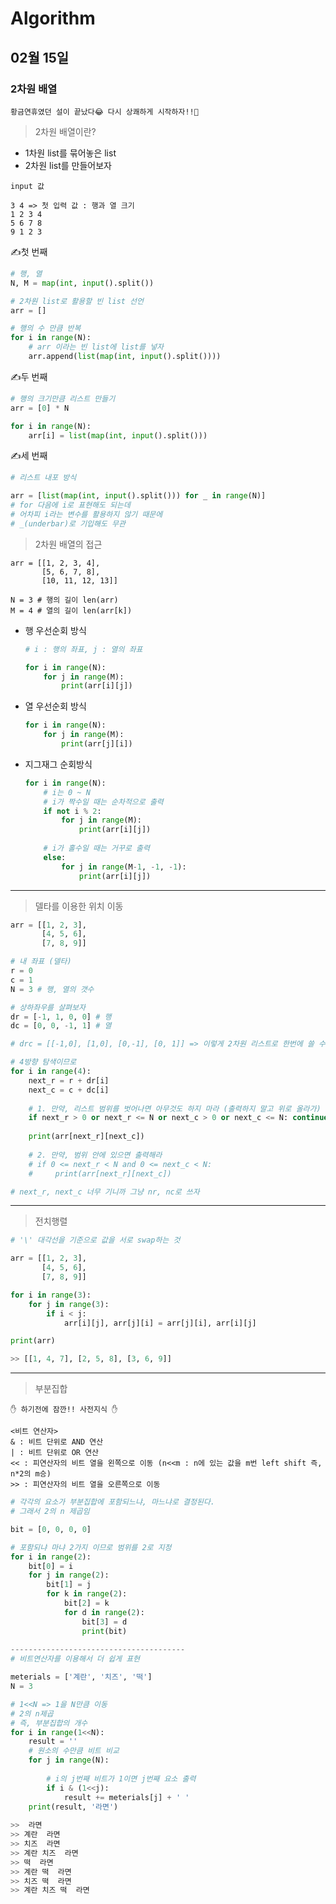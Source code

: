 # Algorithm

## 02월 15일

### 2차원 배열

`황금연휴였던 설이 끝났다😂 다시 상쾌하게 시작하자!!💪`

> 2차원 배열이란?

- 1차원  list를 묶어놓은 list
- 2차원 list를 만들어보자

```
input 값

3 4 => 첫 입력 값 : 행과 열 크기
1 2 3 4
5 6 7 8
9 1 2 3
```



✍첫 번째

```python
# 행, 열
N, M = map(int, input().split())

# 2차원 list로 활용할 빈 list 선언
arr = []

# 행의 수 만큼 반복
for i in range(N):
    # arr 이라는 빈 list에 list를 넣자
    arr.append(list(map(int, input().split())))
```

✍두 번째

```python
# 행의 크기만큼 리스트 만들기
arr = [0] * N

for i in range(N):
    arr[i] = list(map(int, input().split()))
```

✍세 번째

```python
# 리스트 내포 방식

arr = [list(map(int, input().split())) for _ in range(N)]
# for 다음에 i로 표현해도 되는데
# 어차피 i라는 변수를 활용하지 않기 때문에
# _(underbar)로 기입해도 무관
```



> 2차원 배열의 접근

```
arr = [[1, 2, 3, 4],
       [5, 6, 7, 8],
       [10, 11, 12, 13]]

N = 3 # 행의 길이 len(arr)
M = 4 # 열의 길이 len(arr[k])
```



- 행 우선순회 방식

  ```python
  # i : 행의 좌표, j : 열의 좌표
  
  for i in range(N):
      for j in range(M):
          print(arr[i][j])
  ```

- 열 우선순회 방식

  ```python
  for i in range(N):
      for j in range(M):
          print(arr[j][i])
  ```

- 지그재그 순회방식

  ```python
  for i in range(N):
      # i는 0 ~ N
      # i가 짝수일 때는 순차적으로 출력
      if not i % 2:
          for j in range(M):
              print(arr[i][j])
              
      # i가 홀수일 때는 거꾸로 출력
      else:
          for j in range(M-1, -1, -1):
              print(arr[i][j])
  ```



---------------------------------------



> 델타를 이용한 위치 이동

```python
arr = [[1, 2, 3],
       [4, 5, 6],
       [7, 8, 9]]

# 내 좌표 (델타)
r = 0
c = 1
N = 3 # 행, 열의 갯수

# 상하좌우를 살펴보자
dr = [-1, 1, 0, 0] # 행
dc = [0, 0, -1, 1] # 열

# drc = [[-1,0], [1,0], [0,-1], [0, 1]] => 이렇게 2차원 리스트로 한번에 쓸 수도 있다.

# 4방향 탐색이므로
for i in range(4):
    next_r = r + dr[i]
    next_c = c + dc[i]    
    
    # 1. 만약, 리스트 범위를 벗어나면 아무것도 하지 마라 (출력하지 말고 위로 올라가)
    if next_r > 0 or next_r <= N or next_c > 0 or next_c <= N: continue
    
    print(arr[next_r][next_c])
    
    # 2. 만약, 범위 안에 있으면 출력해라
    # if 0 <= next_r < N and 0 <= next_c < N:
    #     print(arr[next_r][next_c])

# next_r, next_c 너무 기니까 그냥 nr, nc로 쓰자
```



---------------------------------------



> 전치행렬

```python
# '\' 대각선을 기준으로 값을 서로 swap하는 것

arr = [[1, 2, 3],
       [4, 5, 6],
       [7, 8, 9]]

for i in range(3):
    for j in range(3):
        if i < j:
            arr[i][j], arr[j][i] = arr[j][i], arr[i][j]

print(arr)

>> [[1, 4, 7], [2, 5, 8], [3, 6, 9]]
```



---------------------------------------



> 부분집합

```
✋ 하기전에 잠깐!! 사전지식 ✋

<비트 연산자>
& : 비트 단위로 AND 연산
| : 비트 단위로 OR 연산
<< : 피연산자의 비트 열을 왼쪽으로 이동 (n<<m : n에 있는 값을 m번 left shift 즉, n*2의 m승)
>> : 피연산자의 비트 열을 오른쪽으로 이동
```

```python
# 각각의 요소가 부분집합에 포함되느냐, 마느냐로 결정된다.
# 그래서 2의 n 제곱임

bit = [0, 0, 0, 0]

# 포함되냐 마냐 2가지 이므로 범위를 2로 지정
for i in range(2):
    bit[0] = i
    for j in range(2):
        bit[1] = j
        for k in range(2):
            bit[2] = k
            for d in range(2):
                bit[3] = d
                print(bit)
               
---------------------------------------
# 비트연산자를 이용해서 더 쉽게 표현

meterials = ['계란', '치즈', '떡']
N = 3

# 1<<N => 1을 N만큼 이동
# 2의 n제곱
# 즉, 부분집합의 개수
for i in range(1<<N):
    result = ''
    # 원소의 수만큼 비트 비교
    for j in range(N):
        
        # i의 j번째 비트가 1이면 j번째 요소 출력
        if i & (1<<j):
            result += meterials[j] + ' '
    print(result, '라면')
    
>>  라면
>> 계란  라면
>> 치즈  라면
>> 계란 치즈  라면
>> 떡  라면
>> 계란 떡  라면
>> 치즈 떡  라면
>> 계란 치즈 떡  라면
```
